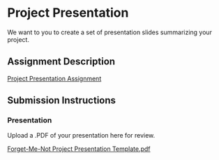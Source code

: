# Project Presentation
We want to you to create a set of presentation slides summarizing your project.

## Assignment Description
[Project Presentation Assignment](https://education.launchcode.org/liftoff/modules/assignments/project-presentation)

## Submission Instructions

### Presentation
Upload a .PDF of your presentation here for review.

[Forget-Me-Not Project Presentation Template.pdf](https://github.com/djgower427/liftoff-assignments/files/7199004/Forget-Me-Not.Project.Presentation.Template.pdf)
